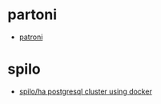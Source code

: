 # partoni

  - [patroni](https://github.com/zalando/patroni)

# spilo

  - [spilo/ha postgresql cluster using docker](https://github.com/zalando/spilo)